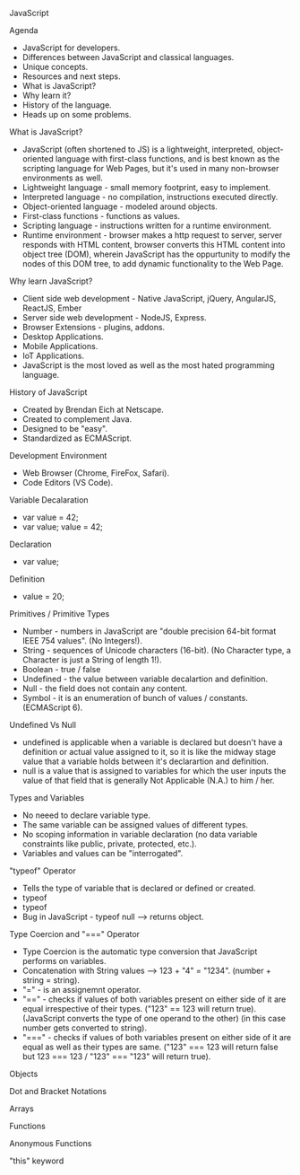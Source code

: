 JavaScript

Agenda
- JavaScript for developers.
- Differences between JavaScript and classical languages.
- Unique concepts.
- Resources and next steps.
- What is JavaScript?
- Why learn it?
- History of the language.
- Heads up on some problems.

What is JavaScript?
- JavaScript (often shortened to JS) is a lightweight, interpreted, object-oriented language with first-class functions, and is best known as the scripting language for Web Pages, but it's used in many non-browser environments as well.
- Lightweight language - small memory footprint, easy to implement.
- Interpreted language - no compilation, instructions executed directly.
- Object-oriented language - modeled around objects.
- First-class functions - functions as values.
- Scripting language - instructions written for a runtime environment.
- Runtime environment - browser makes a http request to server, server responds with HTML content, browser converts this HTML content into object tree (DOM), wherein JavaScript has the oppurtunity to modify the nodes of this DOM tree, to add dynamic functionality to the Web Page.

Why learn JavaScript?
- Client side web development - Native JavaScript, jQuery, AngularJS, ReactJS, Ember
- Server side web development - NodeJS, Express.
- Browser Extensions - plugins, addons.
- Desktop Applications.
- Mobile Applications.
- IoT Applications.
- JavaScript is the most loved as well as the most hated programming language.

History of JavaScript
- Created by Brendan Eich at Netscape.
- Created to complement Java.
- Designed to be "easy".
-  Standardized as ECMAScript.

Development Environment
- Web Browser (Chrome, FireFox, Safari).
- Code Editors (VS Code).

Variable Decalaration
- var value = 42;
- var value; value = 42;  

Declaration
- var value;

Definition
- value = 20;

Primitives / Primitive Types
- Number - numbers in JavaScript are "double precision 64-bit format IEEE 754 values". (No Integers!).
- String - sequences of Unicode characters (16-bit). (No Character type, a Character is just a String of length 1!).
- Boolean - true / false
- Undefined - the value between variable decalartion and definition.
- Null - the field does not contain any content.
- Symbol - it is an enumeration of bunch of values / constants. (ECMAScript 6).

Undefined Vs Null
- undefined is applicable when a variable is declared but doesn't have a definition or actual value assigned to it, so it is like the midway stage value that a variable holds between it's declarartion and definition.
- null is a value that is assigned to variables for which the user inputs the value of that field that is generally Not Applicable (N.A.) to him / her.

Types and Variables 
- No neeed to declare variable type.
- The same variable can be assigned values of different types.
- No scoping information in variable declaration (no data variable constraints like public, private, protected, etc.).
- Variables and values can be "interrogated".


"typeof" Operator
- Tells the type of variable that is declared or defined or created.
- typeof <value>
- typeof <variable>
- Bug in JavaScript - typeof null --> returns object.

Type Coercion and "===" Operator
- Type Coercion is the automatic type conversion that JavaScript performs on variables. 
- Concatenation with String values --> 123 + "4" = "1234". (number + string = string).
- "=" - is an assignemnt operator.
- "==" - checks if values of both variables present on either side of it are equal irrespective of their types. ("123" == 123 will return true). (JavaScript converts the type of one operand to the other) (in this case number gets converted to string).
- "===" - checks if values of both variables present on either side of it are equal as well as their types are same. ("123" === 123 will return false but 123 === 123 / "123" === "123" will return true).

Objects


Dot and Bracket Notations


Arrays


Functions


Anonymous Functions


"this" keyword